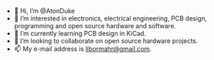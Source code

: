 - 👋 Hi, I’m @AtonDuke
- 👀 I’m interested in electronics, electrical engineering, PCB design, programming and open source hardware and software.
- 🌱 I’m currently learning PCB design in KiCad.
- 💞️ I’m looking to collaborate on open source hardware projects.
- 📫 My e-mail address is libormahr@gmail.com.

<!---
AtonDuke/AtonDuke is a ✨ special ✨ repository because its `README.md` (this file) appears on your GitHub profile.
You can click the Preview link to take a look at your changes.
--->
